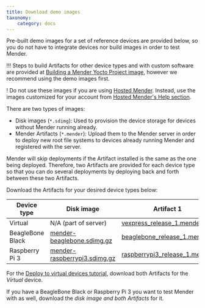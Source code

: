 ```yaml
---
title: Download demo images
taxonomy:
    category: docs
---
```


Pre-built demo images for a set of reference devices are provided below, so you do not have to integrate devices nor build images in order to test Mender.

!!! Steps to build Artifacts for other device types and with custom software are provided at [Building a Mender Yocto Project image](../../artifacts/building-mender-yocto-image), however we recommend using the demo images first.

! Do not use these images if you are using [Hosted Mender](https://hosted.mender.io?target=_blank). Instead, use the images customized for your account from [Hosted Mender's Help section](https://hosted.mender.io/ui/?target=_blank#/help).

There are two types of images:
* Disk images (`*.sdimg`): Used to provision the device storage for devices without Mender running already.
* Mender Artifacts (`*.mender`): Upload them to the Mender server in order to deploy new root file systems to devices already running Mender and registered with the server.

Mender will skip deployments if the Artifact installed is the same as the one being deployed. Therefore, two Artifacts are provided for each device type so that you can do several deployments 
by deploying back and forth between these two Artifacts.

Download the Artifacts for your desired device types below:


| Device type      | Disk image | Artifact 1 | Artifact 2 |
|------------------|------------|------------|------------|
| Virtual          | N/A (part of server) | [vexpress_release_1.mender][autoupdate_vexpress-qemu_release_1_x.x.x.mender] | [vexpress_release_2.mender][autoupdate_vexpress-qemu_release_2_x.x.x.mender]          |
| BeagleBone Black | [mender-beaglebone.sdimg.gz][autoupdate_mender-beagleboneblack_x.x.x.sdimg.gz] | [beaglebone_release_1.mender][autoupdate_beagleboneblack_release_1_x.x.x.mender] | [beaglebone_release_2.mender][autoupdate_beagleboneblack_release_2_x.x.x.mender] |
| Raspberry Pi 3   | [mender-raspberrypi3.sdimg.gz][autoupdate_mender-raspberrypi3_x.x.x.sdimg.gz] | [raspberrypi3_release_1.mender][autoupdate_raspberrypi3_release_1_x.x.x.mender] | [raspberrypi3_release_2.mender][autoupdate_raspberrypi3_release_2_x.x.x.mender] |


[autoupdate_vexpress-qemu_release_1_x.x.x.mender]: https://d1b0l86ne08fsf.cloudfront.net/1.4.0b1/vexpress-qemu/vexpress-qemu_release_1_1.4.0b1.mender
[autoupdate_vexpress-qemu_release_2_x.x.x.mender]: https://d1b0l86ne08fsf.cloudfront.net/1.4.0b1/vexpress-qemu/vexpress-qemu_release_2_1.4.0b1.mender

[autoupdate_mender-beagleboneblack_x.x.x.sdimg.gz]: https://d1b0l86ne08fsf.cloudfront.net/1.4.0b1/beagleboneblack/mender-beagleboneblack_1.4.0b1.sdimg.gz
[autoupdate_beagleboneblack_release_1_x.x.x.mender]: https://d1b0l86ne08fsf.cloudfront.net/1.4.0b1/beagleboneblack/beagleboneblack_release_1_1.4.0b1.mender
[autoupdate_beagleboneblack_release_2_x.x.x.mender]: https://d1b0l86ne08fsf.cloudfront.net/1.4.0b1/beagleboneblack/beagleboneblack_release_2_1.4.0b1.mender

[autoupdate_mender-raspberrypi3_x.x.x.sdimg.gz]: https://d1b0l86ne08fsf.cloudfront.net/1.4.0b1/raspberrypi3/mender-raspberrypi3_1.4.0b1.sdimg.gz
[autoupdate_raspberrypi3_release_1_x.x.x.mender]: https://d1b0l86ne08fsf.cloudfront.net/1.4.0b1/raspberrypi3/raspberrypi3_release_1_1.4.0b1.mender
[autoupdate_raspberrypi3_release_2_x.x.x.mender]: https://d1b0l86ne08fsf.cloudfront.net/1.4.0b1/raspberrypi3/raspberrypi3_release_2_1.4.0b1.mender


For the [Deploy to virtual devices tutorial](../deploy-to-virtual-devices), download both Artifacts for the *Virtual* device.

If you have a BeagleBone Black or Raspberry Pi 3 you want to test Mender with
as well, download the *disk image and both Artifacts* for it.
